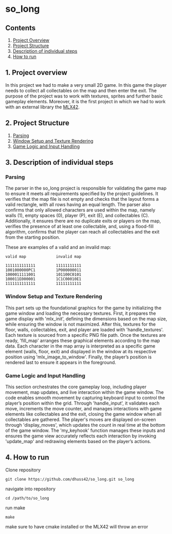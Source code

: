 # so_long

## Contents

1. [Project Overview](#1-Project-overview)
2. [Project Structure](#2-Project-Structure)
3. [Description of individual steps](#3-Description-of-individual-steps)
4. [How to run](#4-How-to-run)

## 1. Project overview

In this project we had to make a very small 2D game. In this game the player needs to collect all collectables on the map and then enter the exit. The purpose of the project was to work with textures, sprites and further basic gameplay elements. Moreover, it is the first project in which we had to work with an external library the [MLX42](https://github.com/codam-coding-college/MLX42).

## 2. Project Structure

1. [Parsing](#parsing)
2. [Window Setup and Texture Rendering](#Window-Setup-and-Texture-Rendering)
3. [Game Logic and Input Handling](#Game-Logic-and-Input-Handling)

## 3. Description of individual steps

### Parsing

The parser in the so_long project is responsible for validating the game map to ensure it meets all requirements specified by the project guidelines. It verifies that the map file is not empty and checks that the layout forms a valid rectangle, with all rows having an equal length. The parser also confirms that only allowed characters are used within the map, namely walls (1), empty spaces (0), player (P), exit (E), and collectables (C). Additionally, it ensures there are no duplicate exits or players on the map, verifies the presence of at least one collectable, and, using a flood-fill algorithm, confirms that the player can reach all collectables and the exit from the starting position.

These are examples of a valid and an invalid map:

```
valid map             invalid map

1111111111111         11111111111
1001000000PC1         1P000000011
1000011111001         101100C0101
100011E000001         1C1C00010E1
1111111111111         11111111111
```


### Window Setup and Texture Rendering

This part sets up the foundational graphics for the game by initializing the game window and loading the necessary textures. First, it prepares the game display with 'mlx_init', defining the dimensions based on the map size, while ensuring the window is not maximized. After this, textures for the floor, walls, collectables, exit, and player are loaded with 'handle_textures'. Each texture is sourced from a specific PNG file path. Once the textures are ready, 'fill_map' arranges these graphical elements according to the map data. Each character in the map array is interpreted as a specific game element (walls, floor, exit) and displayed in the window at its respective position using 'mlx_image_to_window'. Finally, the player’s position is rendered last to ensure it appears in the foreground.

### Game Logic and Input Handling

This section orchestrates the core gameplay loop, including player movement, map updates, and live interaction within the game window. The code enables smooth movement by capturing keyboard input to control the player’s position within the grid. Through 'handle_input', it validates each move, increments the move counter, and manages interactions with game elements like collectables and the exit, closing the game window when all collectables are gathered. The player's moves are displayed on-screen through 'display_moves', which updates the count in real time at the bottom of the game window. The 'my_keyhook' function manages these inputs and ensures the game view accurately reflects each interaction by invoking 'update_map' and redrawing elements based on the player’s actions.

## 4. How to run

Clone repository
```
git clone https://github.com/dhuss42/so_long.git so_long
```

navigate into repository
```
cd /path/to/so_long
```

run make
```
make
```

make sure to have cmake installed or the MLX42 will throw an error
